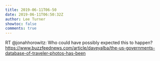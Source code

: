 ```yaml
---
title: 2019-06-11T06-50
date: 2019-06-11T06:50:32Z
author: Lee Turner
showtoc: false
comments: true
---
```


RT @jonahhorowitz: Who could have possibly expected this to happen? https://www.buzzfeednews.com/article/daveyalba/the-us-governments-database-of-traveler-photos-has-been

